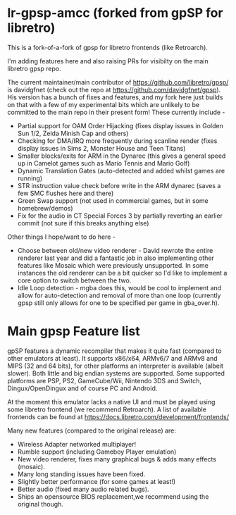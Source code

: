 
lr-gpsp-amcc (forked from gpSP for libretro)
============================================

This is a fork-of-a-fork of gpsp for libretro frontends (like Retroarch).

I'm adding features here and also raising PRs for visibilty on the main
libretro gpsp repo.  

The current maintainer/main contributor of https://github.com/libretro/gpsp/ 
is davidgfnet (check out the repo at https://github.com/davidgfnet/gpsp). 
His version has a bunch of fixes and features, and my fork here just builds on
that with a few of my experimental bits which are unlikely to be committed to
the main repo in their present form!  These currently include -

 - Partial support for OAM Order Hijacking (fixes display issues in Golden Sun 1/2,
   Zelda Minish Cap and others)
 - Checking for DMA/IRQ more frequently during scanline render (fixes display issues
   in Sims 2, Monster House and Teen Titans)
 - Smaller blocks/exits for ARM in the Dynarec (this gives a general speed up in
   Camelot games such as Mario Tennis and Mario Golf)
 - Dynamic Translation Gates (auto-detected and added whilst games are running)
 - STR instruction value check before write in the ARM dynarec (saves a few SMC
   flushes here and there)
 - Green Swap support (not used in commercial games, but in some homebrew/demos)
 - Fix for the audio in CT Special Forces 3 by partially reverting an earlier
   commit (not sure if this breaks anything else)

Other things I hope/want to do here -

 - Choose between old/new video renderer - David rewrote the entire renderer last
   year and did a fantastic job in also implementing other features like Mosaic
   which were previously unsupported.  In some instances the old renderer can be
   a bit quicker so I'd like to implement a core option to switch between the two.
 - Idle Loop detection - mgba does this, would be cool to implement and allow for
   auto-detection and removal of more than one loop (currently gpsp still only
   allows for one to be specified per game in gba_over.h).

Main gpsp Feature list
======================

gpSP features a dynamic recompiler that makes it quite fast (compared to other
emulators at least). It supports x86/x64, ARMv6/7 and ARMv8 and MIPS (32 and 64
bits), for other platforms an interpreter is available (albeit slower). Both
little and big endian systems are supported. Some supported platforms are PSP,
PS2, GameCube/Wii, Nintendo 3DS and Switch, Dingux/OpenDingux and of course
PC and Android.

At the moment this emulator lacks a native UI and must be played using some
libretro frontend (we recommend Retroarch). A list of available frontends can
be found at https://docs.libretro.com/development/frontends/

Many new features (compared to the original release) are:

 - Wireless Adapter networked multiplayer!
 - Rumble support (including Gameboy Player emulation)
 - New video renderer, fixes many graphical bugs & adds many effects (mosaic).
 - Many long standing issues have been fixed.
 - Slightly better performance (for some games at least!)
 - Better audio (fixed many audio related bugs).
 - Ships an opensource BIOS replacement,we recommend using the original though.



